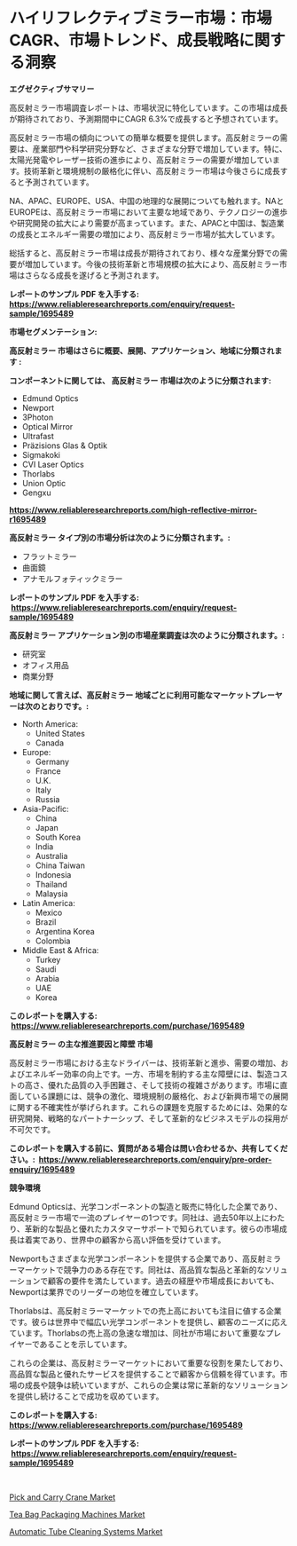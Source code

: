 <p><h1>ハイリフレクティブミラー市場：市場CAGR、市場トレンド、成長戦略に関する洞察</h1></p><p><strong>エグゼクティブサマリー</strong></p>
<p><p>高反射ミラー市場調査レポートは、市場状況に特化しています。この市場は成長が期待されており、予測期間中にCAGR 6.3%で成長すると予想されています。</p><p>高反射ミラー市場の傾向についての簡単な概要を提供します。高反射ミラーの需要は、産業部門や科学研究分野など、さまざまな分野で増加しています。特に、太陽光発電やレーザー技術の進歩により、高反射ミラーの需要が増加しています。技術革新と環境規制の厳格化に伴い、高反射ミラー市場は今後さらに成長すると予測されています。</p><p>NA、APAC、EUROPE、USA、中国の地理的な展開についても触れます。NAとEUROPEは、高反射ミラー市場において主要な地域であり、テクノロジーの進歩や研究開発の拡大により需要が高まっています。また、APACと中国は、製造業の成長とエネルギー需要の増加により、高反射ミラー市場が拡大しています。</p><p>総括すると、高反射ミラー市場は成長が期待されており、様々な産業分野での需要が増加しています。今後の技術革新と市場規模の拡大により、高反射ミラー市場はさらなる成長を遂げると予測されます。</p></p>
<p><strong>レポートのサンプル PDF を入手する: <a href="https://www.reliableresearchreports.com/enquiry/request-sample/1695489">https://www.reliableresearchreports.com/enquiry/request-sample/1695489</a></strong></p>
<p><strong>市場セグメンテーション:</strong></p>
<p><strong> 高反射ミラー 市場はさらに概要、展開、アプリケーション、地域に分類されます :</strong></p>
<p><strong>コンポーネントに関しては、 高反射ミラー 市場は次のように分類されます: &nbsp;</strong></p>
<p><ul><li>Edmund Optics</li><li>Newport</li><li>3Photon</li><li>Optical Mirror</li><li>Ultrafast</li><li>Präzisions Glas & Optik</li><li>Sigmakoki</li><li>CVI Laser Optics</li><li>Thorlabs</li><li>Union Optic</li><li>Gengxu</li></ul></p>
<p><strong><a href="https://www.reliableresearchreports.com/high-reflective-mirror-r1695489">https://www.reliableresearchreports.com/high-reflective-mirror-r1695489</a></strong></p>
<p><strong> 高反射ミラー タイプ別の市場分析は次のように分類されます。:</strong></p>
<p><ul><li>フラットミラー</li><li>曲面鏡</li><li>アナモルフォティックミラー</li></ul></p>
<p><strong>レポートのサンプル PDF を入手する: &nbsp;<a href="https://www.reliableresearchreports.com/enquiry/request-sample/1695489">https://www.reliableresearchreports.com/enquiry/request-sample/1695489</a></strong></p>
<p><strong> 高反射ミラー アプリケーション別の市場産業調査は次のように分類されます。:</strong></p>
<p><ul><li>研究室</li><li>オフィス用品</li><li>商業分野</li></ul></p>
<p><strong>地域に関して言えば、高反射ミラー 地域ごとに利用可能なマーケットプレーヤーは次のとおりです。:</strong></p>
<p><ul>
    <li>
        North America:
        <ul>
            <li>United States</li>
            <li>Canada</li>
        </ul>
    </li>
    <li>
        Europe:
        <ul>
            <li>Germany</li>
            <li>France</li>
            <li>U.K.</li>
            <li>Italy</li>
            <li>Russia</li>
        </ul>
    </li>
    <li>
        Asia-Pacific:
        <ul>
            <li>China</li>
            <li>Japan</li>
            <li>South Korea</li>
            <li>India</li>
            <li>Australia</li>
            <li>China Taiwan</li>
            <li>Indonesia</li>
            <li>Thailand</li>
            <li>Malaysia</li>
        </ul>
    </li>
    <li>
        Latin America:
        <ul>
            <li>Mexico</li>
            <li>Brazil</li>
            <li>Argentina Korea</li>
            <li>Colombia</li>
        </ul>
    </li>
    <li>
        Middle East & Africa:
        <ul>
            <li>Turkey</li>
            <li>Saudi</li>
            <li>Arabia</li>
            <li>UAE</li>
            <li>Korea</li>
        </ul>
    </li>
    </ul></p>
<p><strong>このレポートを購入する: &nbsp;<a href="https://www.reliableresearchreports.com/purchase/1695489">https://www.reliableresearchreports.com/purchase/1695489</a></strong></p>
<p><strong>高反射ミラー の主な推進要因と障壁 市場</strong></p>
<p><p>高反射ミラー市場における主なドライバーは、技術革新と進歩、需要の増加、およびエネルギー効率の向上です。一方、市場を制約する主な障壁には、製造コストの高さ、優れた品質の入手困難さ、そして技術の複雑さがあります。市場に直面している課題には、競争の激化、環境規制の厳格化、および新興市場での展開に関する不確実性が挙げられます。これらの課題を克服するためには、効果的な研究開発、戦略的なパートナーシップ、そして革新的なビジネスモデルの採用が不可欠です。</p></p>
<p><strong>このレポートを購入する前に、質問がある場合は問い合わせるか、共有してください。:&nbsp; <a href="https://www.reliableresearchreports.com/enquiry/pre-order-enquiry/1695489">https://www.reliableresearchreports.com/enquiry/pre-order-enquiry/1695489</a></strong></p>
<p><strong>競争環境</strong></p>
<p><p>Edmund Opticsは、光学コンポーネントの製造と販売に特化した企業であり、高反射ミラー市場で一流のプレイヤーの1つです。同社は、過去50年以上にわたり、革新的な製品と優れたカスタマーサポートで知られています。彼らの市場成長は着実であり、世界中の顧客から高い評価を受けています。</p><p>Newportもさまざまな光学コンポーネントを提供する企業であり、高反射ミラーマーケットで競争力のある存在です。同社は、高品質な製品と革新的なソリューションで顧客の要件を満たしています。過去の経歴や市場成長においても、Newportは業界でのリーダーの地位を確立しています。</p><p>Thorlabsは、高反射ミラーマーケットでの売上高においても注目に値する企業です。彼らは世界中で幅広い光学コンポーネントを提供し、顧客のニーズに応えています。Thorlabsの売上高の急速な増加は、同社が市場において重要なプレイヤーであることを示しています。</p><p>これらの企業は、高反射ミラーマーケットにおいて重要な役割を果たしており、高品質な製品と優れたサービスを提供することで顧客から信頼を得ています。市場の成長や競争は続いていますが、これらの企業は常に革新的なソリューションを提供し続けることで成功を収めています。</p></p>
<p><strong>このレポートを購入する: &nbsp; <a href="https://www.reliableresearchreports.com/purchase/1695489">https://www.reliableresearchreports.com/purchase/1695489</a></strong></p>
<p><strong>レポートのサンプル PDF を入手する: &nbsp;<a href="https://www.reliableresearchreports.com/enquiry/request-sample/1695489">https://www.reliableresearchreports.com/enquiry/request-sample/1695489</a></strong><strong></strong></p>
<p>&nbsp;</p>
<p><p><a href="https://github.com/YashRP12/Market-Research-Report-List-4/blob/main/pick-and-carry-crane-market.md">Pick and Carry Crane Market</a></p><p><a href="https://github.com/khayangel/Market-Research-Report-List-3/blob/main/tea-bag-packaging-machines-market.md">Tea Bag Packaging Machines Market</a></p><p><a href="https://github.com/eeaveuhhh/Market-Research-Report-List-2/blob/main/automatic-tube-cleaning-systems-market.md">Automatic Tube Cleaning Systems Market</a></p></p>